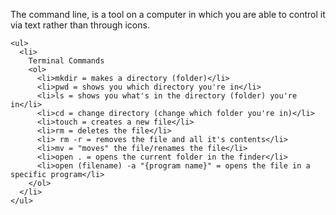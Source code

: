 <!DOCTYPE html>
<html>
  <body>
    <p>
        The command line, is a tool on a computer in which you are able to control it via text rather than through icons.
    </p>

    <ul>
      <li>
        Terminal Commands
        <ol>
          <li>mkdir = makes a directory (folder)</li>
          <li>pwd = shows you which directory you're in</li>
          <li>ls = shows you what's in the directory (folder) you're in</li>
          <li>cd = change directory (change which folder you're in)</li>
          <li>touch = creates a new file</li>
          <li>rm = deletes the file</li>
          <li> rm -r = removes the file and all it's contents</li>
          <li>mv = "moves" the file/renames the file</li>
          <li>open . = opens the current folder in the finder</li>
          <li>open (filename) -a "{program name}" = opens the file in a specific program</li>
        </ol>
      </li>
    </ul>      
  </body>
  </html>
